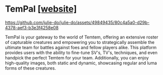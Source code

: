 # TemPal [[website]](https://tempal.gg) 

https://github.com/julie-do/julie-do/assets/49849435/80c4a5a0-d29b-4378-aef3-b3e3f4258e08

TemPal is your gateway to the world of Temtem, offering an extensive roster of capturable creatures and empowering you to strategically assemble the ultimate team for battles against foes and fellow players alike. This platform provides users with the ability to fine-tune SV's, TV's, techniques, and even handpick the perfect Temtem for your team. Additionally, you can enjoy high-quality images, both static and dynamic, showcasing regular and luma forms of these creatures.
